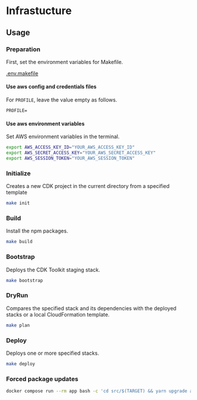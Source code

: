 # Infrastucture

## Usage

### Preparation

First, set the environment variables for Makefile.

[.env.makefile](.env.makefile)

#### Use aws config and credentials files

For `PROFILE`, leave the value empty as follows.

```
PROFILE=
```

#### Use aws environment variables

Set AWS environment variables in the terminal.

```bash
export AWS_ACCESS_KEY_ID="YOUR_AWS_ACCESS_KEY_ID"
export AWS_SECRET_ACCESS_KEY="YOUR_AWS_SECRET_ACCESS_KEY"
export AWS_SESSION_TOKEN="YOUR_AWS_SESSION_TOKEN"
```

### Initialize

Creates a new CDK project in the current directory from a specified template

```bash
make init
```

### Build

Install the npm packages.

```bash
make build
```

### Bootstrap

Deploys the CDK Toolkit staging stack.

```bash
make bootstrap
```

### DryRun

Compares the specified stack and its dependencies with the deployed stacks or a local CloudFormation template.

```bash
make plan
```

### Deploy

Deploys one or more specified stacks.

```bash
make deploy
```

### Forced package updates

```bash
docker compose run --rm app bash -c 'cd src/$(TARGET) && yarn upgrade aws-cdk-modules'
```
